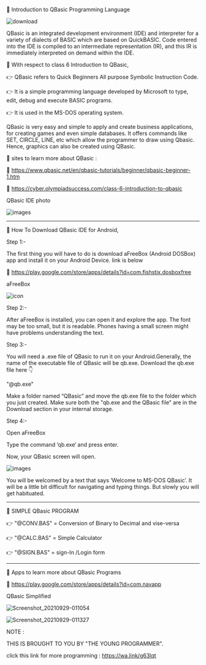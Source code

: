 📝 Introduction to QBasic Programming Language 

![download](https://user-images.githubusercontent.com/79866006/135181094-8ce2f060-88c5-4a41-88b0-5b591edf2982.png)


QBasic is an integrated development environment (IDE) and interpreter for a variety of dialects of BASIC which are based on QuickBASIC.
Code entered into the IDE is compiled to an intermediate representation (IR), and this IR is immediately interpreted on demand within the IDE.

📝  With respect to class 6 Introduction to QBasic, 

👉  QBasic refers to Quick Beginners All purpose Symbolic Instruction Code. 

👉  It is a simple programming language developed by Microsoft to type, edit, debug and execute BASIC programs.

👉  It is used in the MS-DOS operating system.


QBasic is very easy and simple to apply and create business applications, for creating games and even simple databases.
It offers commands like SET, CIRCLE, LINE, etc which allow the programmer to draw using Qbasic.
Hence, graphics can also be created using QBasic.

📝  sites to learn more about QBasic :

🔗 https://www.qbasic.net/en/qbasic-tutorials/beginner/qbasic-beginner-1.htm

🔗 https://cyber.olympiadsuccess.com/class-6-introduction-to-qbasic


QBasic IDE photo 

![images](https://user-images.githubusercontent.com/79866006/135179224-987800b3-e17d-4e4c-a929-bb571a4c6476.png)

________________________________________________

📝  How  To Download QBasic IDE for Android, 

Step 1:-

The first thing you will have to do is download aFreeBox (Android DOSBox) app and install it on your Android Device. link is below 

🔗 https://play.google.com/store/apps/details?id=com.fishstix.dosboxfree

aFreeBox

![icon](https://user-images.githubusercontent.com/79866006/135179756-66d979c9-853d-4c07-bf33-a462b181f965.png)

Step 2:-

After aFreeBox is installed, you can open it and explore the app.
The font may be too small, but it is readable. 
Phones having a small screen might have problems understanding the text.

Step 3:-

You will need a .exe file of QBasic to run it on your Android.Generally, the name of the executable file of QBasic will be qb.exe. 
Download the qb.exe file here 👇

"@qb.exe"

Make a folder named “QBasic” and move the qb.exe file to the folder which you just created.
Make sure both the "qb.exe and the QBasic file" are in the Download section in your internal storage. 

Step 4:-

Open aFreeBox

Type the command ‘qb.exe‘ and press enter.

Now, your QBasic screen will open. 

![images](https://user-images.githubusercontent.com/79866006/135181052-e5202990-ee60-4947-9f33-ed68d752b32b.png)

You will be welcomed by a text that says ‘Welcome to MS-DOS QBasic’. 
It will be a little bit difficult for navigating and typing things.
But slowly you will get habituated. 

________________________________________________

📝   SIMPLE QBasic PROGRAM 

👉  "@CONV.BAS" = Conversion of Binary to Decimal and vise-versa 

👉  "@CALC.BAS" = Simple Calculator 

👉  "@SIGN.BAS" = sign-In /Login form

_________________________________________________



📝   Apps to learn more about QBasic Programs 

🔗 https://play.google.com/store/apps/details?id=com.navapp

QBasic Simplified 

![Screenshot_20210929-011054](https://user-images.githubusercontent.com/79866006/135181895-63374998-1156-4b46-b4d0-f43e3b2e0f23.jpg)

![Screenshot_20210929-011327](https://user-images.githubusercontent.com/79866006/135182104-8d285a1a-4fa3-45f6-8f9e-7db558409b68.jpg)

NOTE :

THIS IS BROUGHT TO YOU BY "THE YOUNG PROGRAMMER".

click this link for more programming :
https://wa.link/g63lqt
